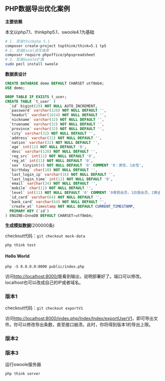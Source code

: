 ## PHP数据导出优化案例

**主要依赖**

本文以php7.1、thinkphp5.1、swoole4.1为基础

```bash
# 1. 安装thinkphp 5.1
composer create-project topthink/think=5.1 tp5
# 2. 安装Excel读写类库
composer require phpoffice/phpspreadsheet
# 3. 安装Swoole扩展
sudo pecl install swoole
```



**数据表设计**

```sql
CREATE DATABASE demo DEFAULT CHARSET utf8mb4;
USE demo;

DROP TABLE IF EXISTS t_user;
CREATE TABLE `t_user` (
  `id` bigint(20) NOT NULL AUTO_INCREMENT,
  `password` varchar(128) NOT NULL DEFAULT '',
  `headurl` varchar(1024) NOT NULL DEFAULT '',
  `nickname` varchar(32) NOT NULL DEFAULT '',
  `truename` varchar(32) NOT NULL DEFAULT '',
  `province` varchar(32) NOT NULL DEFAULT '',
  `city` varchar(32) NOT NULL DEFAULT '',
  `address` varchar(32) NOT NULL DEFAULT '',
  `nation` varchar(32) NOT NULL DEFAULT '',
  `age` int(11) NOT NULL DEFAULT '0',
  `desc` varchar(128) NOT NULL DEFAULT '',
  `reg_src` int(11) NOT NULL DEFAULT '0',
  `reg_at` int(11) NOT NULL DEFAULT '0',
  `sex` tinyint(4) NOT NULL DEFAULT '0' COMMENT '0：男性，1女性',
  `birthday` char(10) NOT NULL DEFAULT '',
  `last_login_ip` varchar(16) NOT NULL DEFAULT '',
  `last_login_time` int(11) NOT NULL DEFAULT '0',
  `email` varchar(34) NOT NULL DEFAULT '',
  `mobile` char(11) NOT NULL DEFAULT '',
  `level` int(11) NOT NULL DEFAULT '0' COMMENT '0青铜会员，1白银会员，2黄金会员，3铂金会员',
  `id_card` varchar(64) NOT NULL DEFAULT '',
  `bank_card` varchar(64) NOT NULL DEFAULT '',
  `create_at` timestamp NOT NULL DEFAULT CURRENT_TIMESTAMP,
  PRIMARY KEY (`id`)
) ENGINE=InnoDB DEFAULT CHARSET=utf8mb4;
```



**生成模拟数据**(200000条)

checkout代码：`git checkout mock-data`

`php think test`

#### Hello World

`php -S 0.0.0.0:8000 public/index.php`

访问[http://localhost:8000/](http://localhost:8000/)能看到输出，说明部署好了。端口可以修改。localhost也可以改成自己的IP或者域名。

### 版本1

checkout代码：`git checkout exportV1`

访问[http://localhost:8000/index.php/Index/Index/exportUserV1](http://localhost:8000/Index/Index/exportUserV1)，即可导出文件。你可以修改导出条数，直至接口崩溃。此时，你将得到版本1的导出上限。

### 版本2

### 版本3

运行swoole服务器

`php think server`